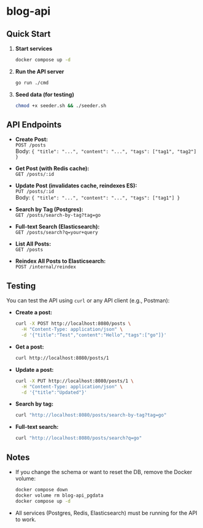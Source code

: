 # blog-api

## Quick Start

1. **Start services**  
   ```sh
   docker compose up -d
   ```

2. **Run the API server**  
   ```sh
   go run ./cmd
   ```

3. **Seed data (for testing)**  
   ```sh
   chmod +x seeder.sh && ./seeder.sh
   ```

## API Endpoints

- **Create Post:**  
  `POST /posts`  
  Body: `{ "title": "...", "content": "...", "tags": ["tag1", "tag2"] }`

- **Get Post (with Redis cache):**  
  `GET /posts/:id`

- **Update Post (invalidates cache, reindexes ES):**  
  `PUT /posts/:id`  
  Body: `{ "title": "...", "content": "...", "tags": ["tag1"] }`

- **Search by Tag (Postgres):**  
  `GET /posts/search-by-tag?tag=go`

- **Full-text Search (Elasticsearch):**  
  `GET /posts/search?q=your+query`

- **List All Posts:**  
  `GET /posts`

- **Reindex All Posts to Elasticsearch:**  
  `POST /internal/reindex`

## Testing

You can test the API using `curl` or any API client (e.g., Postman):

- **Create a post:**  
  ```sh
  curl -X POST http://localhost:8080/posts \
    -H "Content-Type: application/json" \
    -d '{"title":"Test","content":"Hello","tags":["go"]}'
  ```

- **Get a post:**  
  ```sh
  curl http://localhost:8080/posts/1
  ```

- **Update a post:**  
  ```sh
  curl -X PUT http://localhost:8080/posts/1 \
    -H "Content-Type: application/json" \
    -d '{"title":"Updated"}'
  ```

- **Search by tag:**  
  ```sh
  curl "http://localhost:8080/posts/search-by-tag?tag=go"
  ```

- **Full-text search:**  
  ```sh
  curl "http://localhost:8080/posts/search?q=go"
  ```

## Notes

- If you change the schema or want to reset the DB, remove the Docker volume:
  ```sh
  docker compose down
  docker volume rm blog-api_pgdata
  docker compose up -d
  ```

- All services (Postgres, Redis, Elasticsearch) must be running for the API to work.
